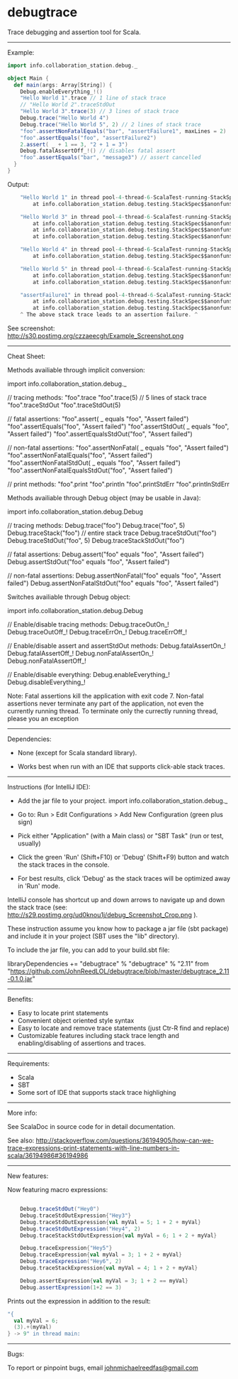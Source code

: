 # debugtrace
Trace debugging and assertion tool for Scala.

____________________________________________________________________________________________________________________

Example:

```scala
import info.collaboration_station.debug._

object Main {
  def main(args: Array[String]) {
    Debug.enableEverything_!()
    "Hello World 1".trace // 1 line of stack trace
    // "Hello World 2".traceStdOut
    "Hello World 3".trace(3) // 3 lines of stack trace
    Debug.trace("Hello World 4")
    Debug.trace("Hello World 5", 2) // 2 lines of stack trace
    "foo".assertNonFatalEquals("bar", "assertFailure1", maxLines = 2)
    "foo".assertEquals("foo", "assertFailure2")
    2.assert( _ + 1 == 3, "2 + 1 = 3")
    Debug.fatalAssertOff_!() // disables fatal assert
    "foo".assertEquals("bar", "message3") // assert cancelled
  }
}
```

Output:

```scala
	"Hello World 1" in thread pool-4-thread-6-ScalaTest-running-StackSpec:
		at info.collaboration_station.debug.testing.StackSpec$$anonfun$8.apply$mcV$sp(StackSpec.scala:149)

	"Hello World 3" in thread pool-4-thread-6-ScalaTest-running-StackSpec:
		at info.collaboration_station.debug.testing.StackSpec$$anonfun$8.apply$mcV$sp(StackSpec.scala:151)
		at info.collaboration_station.debug.testing.StackSpec$$anonfun$8.apply(StackSpec.scala:147)
		at info.collaboration_station.debug.testing.StackSpec$$anonfun$8.apply(StackSpec.scala:147)

	"Hello World 4" in thread pool-4-thread-6-ScalaTest-running-StackSpec:
		at info.collaboration_station.debug.testing.StackSpec$$anonfun$8.apply$mcV$sp(StackSpec.scala:152)

	"Hello World 5" in thread pool-4-thread-6-ScalaTest-running-StackSpec:
		at info.collaboration_station.debug.testing.StackSpec$$anonfun$8.apply$mcV$sp(StackSpec.scala:153)
		at info.collaboration_station.debug.testing.StackSpec$$anonfun$8.apply(StackSpec.scala:147)

	"assertFailure1" in thread pool-4-thread-6-ScalaTest-running-StackSpec:
		at info.collaboration_station.debug.testing.StackSpec$$anonfun$8.apply$mcV$sp(StackSpec.scala:154)
		at info.collaboration_station.debug.testing.StackSpec$$anonfun$8.apply(StackSpec.scala:147)
	^ The above stack trace leads to an assertion failure. ^
```

See screenshot: http://s30.postimg.org/czzaeecgh/Example_Screenshot.png

____________________________________________________________________________________________________________________
Cheat Sheet:

Methods availiable through implicit conversion:

import info.collaboration_station.debug._

// tracing methods:
"foo".trace
"foo".trace(5) // 5 lines of stack trace
"foo".traceStdOut
"foo".traceStdOut(5)

// fatal assertions:
"foo".assert( _ equals "foo", "Assert failed")
"foo".assertEquals("foo", "Assert failed")
"foo".assertStdOut( _ equals "foo", "Assert failed")
"foo".assertEqualsStdOut("foo", "Assert failed")

// non-fatal assertions:
"foo".assertNonFatal( _ equals "foo", "Assert failed")
"foo".assertNonFatalEquals("foo", "Assert failed")
"foo".assertNonFatalStdOut( _ equals "foo", "Assert failed")
"foo".assertNonFatalEqualsStdOut("foo", "Assert failed")

// print methods:
"foo".print
"foo".println
"foo".printStdErr
"foo".printlnStdErr

Methods availiable through Debug object (may be usable in Java):

import info.collaboration_station.debug.Debug

// tracing methods:
Debug.trace("foo")
Debug.trace("foo", 5)
Debug.traceStack("foo") // entire stack trace
Debug.traceStdOut("foo")
Debug.traceStdOut("foo", 5)
Debug.traceStackStdOut("foo")

// fatal assertions:
Debug.assert("foo" equals "foo", "Assert failed")
Debug.assertStdOut("foo" equals "foo", "Assert failed")

// non-fatal assertions:
Debug.assertNonFatal("foo" equals "foo", "Assert failed")
Debug.assertNonFatalStdOut("foo" equals "foo", "Assert failed")

Switches availiable through Debug object:

import info.collaboration_station.debug.Debug

// Enable/disable tracing methods:
Debug.traceOutOn_!
Debug.traceOutOff_!
Debug.traceErrOn_!
Debug.traceErrOff_!

// Enable/disable assert and assertStdOut methods:
Debug.fatalAssertOn_!
Debug.fatalAssertOff_!
Debug.nonFatalAssertOn_!
Debug.nonFatalAssertOff_!

// Enable/disable everything:
Debug.enableEverything_!
Debug.disableEverything_!

Note: Fatal assertions kill the application with exit code 7. Non-fatal assertions never terminate any part of the application, not even the currently running thread. To terminate only the currectly running thread, please you an exception

____________________________________________________________________________________________________________________

Dependencies:

- None (except for Scala standard library). 

- Works best when run with an IDE that supports click-able stack traces. 

____________________________________________________________________________________________________________________

Instructions (for IntelliJ IDE):

- Add the jar file to your project. import info.collaboration_station.debug._

- Go to: Run > Edit Configurations > Add New Configuration (green plus sign)

- Pick either "Application" (with a Main class) or "SBT Task" (run or test, usually)

- Click the green 'Run' (Shift+F10) or 'Debug' (Shift+F9) button and watch the stack traces in the console. 

- For best results, click 'Debug' as the stack traces will be optimized away in 'Run' mode. 
 
 
IntelliJ console has shortcut up and down arrows to navigate up and down the stack trace (see: http://s29.postimg.org/ud0knou1j/debug_Screenshot_Crop.png ).

These instruction assume you know how to package a jar file (sbt package) and include it in your project (SBT uses the "lib" directory).

To include the jar file, you can add to your build.sbt file: 

libraryDependencies += "debugtrace" % "debugtrace" % "2.11" from "https://github.com/JohnReedLOL/debugtrace/blob/master/debugtrace_2.11-0.1.0.jar"

____________________________________________________________________________________________________________________

Benefits:

- Easy to locate print statements
- Convenient object oriented style syntax
- Easy to locate and remove trace statements (just Ctr-R find and replace)
- Customizable features including stack trace length and enabling/disabling of assertions and traces.

____________________________________________________________________________________________________________________

Requirements:

- Scala
- SBT
- Some sort of IDE that supports stack trace highlighing

____________________________________________________________________________________________________________________

More info:

See ScalaDoc in source code for in detail documentation.

See also: http://stackoverflow.com/questions/36194905/how-can-we-trace-expressions-print-statements-with-line-numbers-in-scala/36194986#36194986

____________________________________________________________________________________________________________________

New features:

Now featuring macro expressions:

```scala

    Debug.traceStdOut("Hey0")
    Debug.traceStdOutExpression{"Hey3"}
    Debug.traceStdOutExpression{val myVal = 5; 1 + 2 + myVal}
    Debug.traceStdOutExpression("Hey4", 2)
    Debug.traceStackStdOutExpression{val myVal = 6; 1 + 2 + myVal}

    Debug.traceExpression{"Hey5"}
    Debug.traceExpression{val myVal = 3; 1 + 2 + myVal}
    Debug.traceExpression("Hey6", 2)
    Debug.traceStackExpression{val myVal = 4; 1 + 2 + myVal}

    Debug.assertExpression{val myVal = 3; 1 + 2 == myVal}
    Debug.assertExpression(1+2 == 3)

```

Prints out the expression in addition to the result:

```scala
"{
  val myVal = 6;
  (3).+(myVal)
} -> 9" in thread main:
```

____________________________________________________________________________________________________________________

Bugs:

To report or pinpoint bugs, email johnmichaelreedfas@gmail.com
